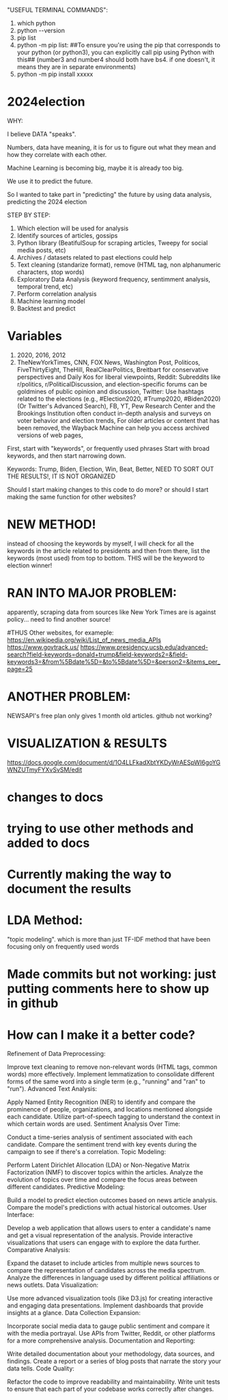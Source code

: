 "USEFUL TERMINAL COMMANDS":
1. which python
2. python --version
3. pip list 
4. python -m pip list: ##To ensure you're using the pip that corresponds to your python (or python3), you can explicitly call pip using Python with this##   (number3 and number4 should both have bs4. if one doesn't, it means they are in separate environments)
5. python -m pip install xxxxx


# 2024election

WHY:

I believe DATA "speaks".

Numbers, data have meaning, it is for us to figure out what they mean and how they correlate with each other.

Machine Learning is becoming big, maybe it is already too big. 

We use it to predict the future. 

So I wanted to take part in "predicting" the future by using data analysis, predicting the 2024 election

STEP BY STEP:
1) Which election will be used for analysis
2) Identify sources of articles, gossips
3) Python library (BeatifulSoup for scraping articles, Tweepy for social media posts, etc)
4) Archives / datasets related to past elections could help
5) Text cleaning (standarize format), remove (HTML tag, non alphanumeric characters, stop words)
6) Exploratory Data Analysis (keyword frequency, sentimment analysis, temporal trend, etc)
7) Perform correlation analysis
8) Machine learning model
9) Backtest and predict



# Variables
1) 2020, 2016, 2012
2) TheNewYorkTimes, CNN, FOX News, Washington Post, Politicos, FiveThirtyEight, TheHill, RealClearPolitics, Breitbart for conservative perspectives and Daily Kos for liberal viewpoints, Reddit: Subreddits like r/politics, r/PoliticalDiscussion, and election-specific forums can be goldmines of public opinion and discussion, Twitter: Use hashtags related to the elections (e.g., #Election2020, #Trump2020, #Biden2020) (Or Twitter's Advanced Search), FB, YT, Pew Research Center and the Brookings Institution often conduct in-depth analysis and surveys on voter behavior and election trends, For older articles or content that has been removed, the Wayback Machine can help you access archived versions of web pages, 

First, start with "keywords", or frequently used phrases
Start with broad keywords, and then start narrowing down.

Keywords: Trump, Biden, Election, Win, Beat, Better, 
NEED TO SORT OUT THE RESULTS!, IT IS NOT ORGANIZED

Should I start making changes to this code to do more? or should I start making the same function for other websites?

# NEW METHOD!
instead of choosing the keywords by myself, I will check for all the keywords in the article related to presidents and then from there, list the keywords (most used) from top to bottom. THIS will be the keyword to election winner!

# RAN INTO MAJOR PROBLEM:
apparently, scraping data from sources like New York Times are is against policy... need to find another source!

#THUS
Other websites, for exameple: https://en.wikipedia.org/wiki/List_of_news_media_APIs
https://www.govtrack.us/
https://www.presidency.ucsb.edu/advanced-search?field-keywords=donald+trump&field-keywords2=&field-keywords3=&from%5Bdate%5D=&to%5Bdate%5D=&person2=&items_per_page=25


# ANOTHER PROBLEM:
NEWSAPI's free plan only gives 1 month old articles.
github not working?


# VISUALIZATION & RESULTS
https://docs.google.com/document/d/1O4LLFkadXbtYKDyWrAESpWI6goYGWNZUTmyFYXvSvSM/edit
# changes to docs 
# trying to use other methods and added to docs

# Currently making the way to document the results
# LDA Method:
"topic modeling". which is more than just TF-IDF method that have been focusing only on frequently used words
# Made commits but not working: just putting comments here to show up in github

# How can I make it a better code?

Refinement of Data Preprocessing:

Improve text cleaning to remove non-relevant words (HTML tags, common words) more effectively.
Implement lemmatization to consolidate different forms of the same word into a single term (e.g., "running" and "ran" to "run").
Advanced Text Analysis:

Apply Named Entity Recognition (NER) to identify and compare the prominence of people, organizations, and locations mentioned alongside each candidate.
Utilize part-of-speech tagging to understand the context in which certain words are used.
Sentiment Analysis Over Time:

Conduct a time-series analysis of sentiment associated with each candidate.
Compare the sentiment trend with key events during the campaign to see if there's a correlation.
Topic Modeling:

Perform Latent Dirichlet Allocation (LDA) or Non-Negative Matrix Factorization (NMF) to discover topics within the articles.
Analyze the evolution of topics over time and compare the focus areas between different candidates.
Predictive Modeling:

Build a model to predict election outcomes based on news article analysis. Compare the model's predictions with actual historical outcomes.
User Interface:

Develop a web application that allows users to enter a candidate's name and get a visual representation of the analysis.
Provide interactive visualizations that users can engage with to explore the data further.
Comparative Analysis:

Expand the dataset to include articles from multiple news sources to compare the representation of candidates across the media spectrum.
Analyze the differences in language used by different political affiliations or news outlets.
Data Visualization:

Use more advanced visualization tools (like D3.js) for creating interactive and engaging data presentations.
Implement dashboards that provide insights at a glance.
Data Collection Expansion:

Incorporate social media data to gauge public sentiment and compare it with the media portrayal.
Use APIs from Twitter, Reddit, or other platforms for a more comprehensive analysis.
Documentation and Reporting:

Write detailed documentation about your methodology, data sources, and findings.
Create a report or a series of blog posts that narrate the story your data tells.
Code Quality:

Refactor the code to improve readability and maintainability.
Write unit tests to ensure that each part of your codebase works correctly after changes.